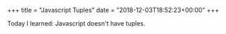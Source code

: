 +++
title = "Javascript Tuples"
date = "2018-12-03T18:52:23+00:00"
+++

Today I learned: Javascript doesn't have tuples.
			